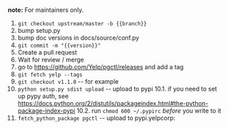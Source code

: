 **note:** For maintainers only.

1. ``git checkout upstream/master -b {{branch}}``
2. bump setup.py
3. bump doc versions in docs/source/conf.py
4. ``git commit -m "{{version}}"``
5. Create a pull request
6. Wait for review / merge
7. go to https://github.com/Yelp/pgctl/releases and add a tag
8. ``git fetch yelp --tags``
9. ``git checkout v1.1.0``   --  for example
10. ``python setup.py sdist upload`` -- upload to pypi
    10.1. if you need to set up pypy auth, see https://docs.python.org/2/distutils/packageindex.html#the-python-package-index-pypi
    10.2. run `chmod 600 ~/.pypirc` *before* you write to it
11. ``fetch_python_package pgctl`` -- upload to pypi.yelpcorp:  
